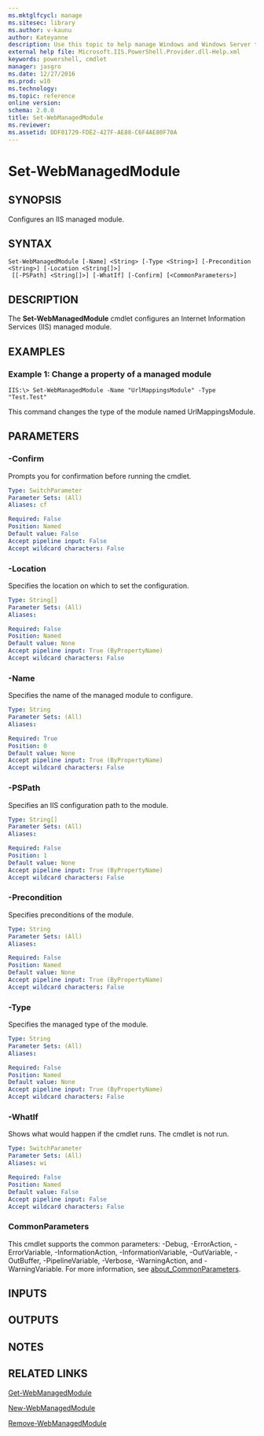 ```yaml
---
ms.mktglfcycl: manage
ms.sitesec: library
ms.author: v-kaunu
author: Kateyanne
description: Use this topic to help manage Windows and Windows Server technologies with Windows PowerShell.
external help file: Microsoft.IIS.PowerShell.Provider.dll-Help.xml
keywords: powershell, cmdlet
manager: jasgro
ms.date: 12/27/2016
ms.prod: w10
ms.technology: 
ms.topic: reference
online version: 
schema: 2.0.0
title: Set-WebManagedModule
ms.reviewer:
ms.assetid: DDF01729-FDE2-427F-AE88-C6F4AE80F70A
---
```


# Set-WebManagedModule

## SYNOPSIS
Configures an IIS managed module.

## SYNTAX

```
Set-WebManagedModule [-Name] <String> [-Type <String>] [-Precondition <String>] [-Location <String[]>]
 [[-PSPath] <String[]>] [-WhatIf] [-Confirm] [<CommonParameters>]
```

## DESCRIPTION
The **Set-WebManagedModule** cmdlet configures an Internet Information Services (IIS) managed module.

## EXAMPLES

### Example 1: Change a property of a managed module
```
IIS:\> Set-WebManagedModule -Name "UrlMappingsModule" -Type "Test.Test"
```

This command changes the type of the module named UrlMappingsModule.

## PARAMETERS

### -Confirm
Prompts you for confirmation before running the cmdlet.

```yaml
Type: SwitchParameter
Parameter Sets: (All)
Aliases: cf

Required: False
Position: Named
Default value: False
Accept pipeline input: False
Accept wildcard characters: False
```

### -Location
Specifies the location on which to set the configuration.

```yaml
Type: String[]
Parameter Sets: (All)
Aliases: 

Required: False
Position: Named
Default value: None
Accept pipeline input: True (ByPropertyName)
Accept wildcard characters: False
```

### -Name
Specifies the name of the managed module to configure.

```yaml
Type: String
Parameter Sets: (All)
Aliases: 

Required: True
Position: 0
Default value: None
Accept pipeline input: True (ByPropertyName)
Accept wildcard characters: False
```

### -PSPath
Specifies an IIS configuration path to the module.

```yaml
Type: String[]
Parameter Sets: (All)
Aliases: 

Required: False
Position: 1
Default value: None
Accept pipeline input: True (ByPropertyName)
Accept wildcard characters: False
```

### -Precondition
Specifies preconditions of the module.

```yaml
Type: String
Parameter Sets: (All)
Aliases: 

Required: False
Position: Named
Default value: None
Accept pipeline input: True (ByPropertyName)
Accept wildcard characters: False
```

### -Type
Specifies the managed type of the module.

```yaml
Type: String
Parameter Sets: (All)
Aliases: 

Required: False
Position: Named
Default value: None
Accept pipeline input: True (ByPropertyName)
Accept wildcard characters: False
```

### -WhatIf
Shows what would happen if the cmdlet runs.
The cmdlet is not run.

```yaml
Type: SwitchParameter
Parameter Sets: (All)
Aliases: wi

Required: False
Position: Named
Default value: False
Accept pipeline input: False
Accept wildcard characters: False
```

### CommonParameters
This cmdlet supports the common parameters: -Debug, -ErrorAction, -ErrorVariable, -InformationAction, -InformationVariable, -OutVariable, -OutBuffer, -PipelineVariable, -Verbose, -WarningAction, and -WarningVariable. For more information, see [about_CommonParameters](https://go.microsoft.com/fwlink/?LinkID=113216).

## INPUTS

## OUTPUTS

## NOTES

## RELATED LINKS

[Get-WebManagedModule](./Get-WebManagedModule.md)

[New-WebManagedModule](./New-WebManagedModule.md)

[Remove-WebManagedModule](./Remove-WebManagedModule.md)

